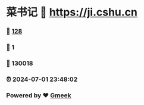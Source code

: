# 菜书记 :link: https://ji.cshu.cn 
### :page_facing_up: [128](https://ji.cshu.cn/tag.html) 
### :speech_balloon: 1 
### :hibiscus: 130018 
### :alarm_clock: 2024-07-01 23:48:02 
### Powered by :heart: [Gmeek](https://github.com/Meekdai/Gmeek)
